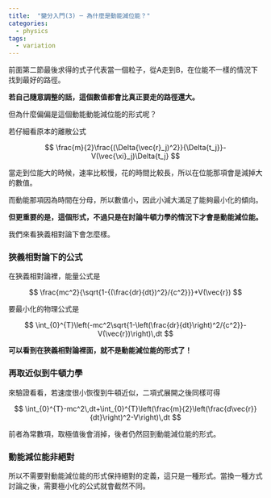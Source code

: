 ```yaml
---
title:  "變分入門(3) ─ 為什麼是動能減位能？"
categories:
  - physics
tags:
  - variation
---
```


前面第二節最後求得的式子代表當一個粒子，從A走到B，在位能不一樣的情況下找到最好的路徑。

**若自己隨意調整的話，這個數值都會比真正要走的路徑還大。**



但為什麼偏偏是這個動能動能減位能的形式呢？



若仔細看原本的離散公式

$$
\frac{m}{2}\frac{(\Delta{\vec{r}_j)^2}}{\Delta{t_j}}-V(\vec{\xi}_j)\Delta{t_j}
$$

當走到位能大的時候，速率比較慢，花的時間比較長，所以在位能那項會是減掉大的數值。

而動能那項因為時間在分母，所以數值小，因此小減大滿足了能夠最小化的傾向。



**但更重要的是，這個形式，不過只是在討論牛頓力學的情況下才會是動能減位能。**



我們來看狹義相對論下會怎麼樣。



### 狹義相對論下的公式

在狹義相對論裡，能量公式是

$$
\frac{mc^2}{\sqrt{1-{(\frac{dr}{dt})^2}/{c^2}}}+V(\vec{r})
$$

要最小化的物理公式是

$$
\int_{0}^{T}\left(-mc^2\sqrt{1-\left(\frac{dr}{dt}\right)^2/{c^2}}-V(\vec{r})\right)\,dt
$$



**可以看到在狹義相對論裡面，就不是動能減位能的形式了！**



### 再取近似到牛頓力學

來驗證看看，若速度很小恢復到牛頓近似，二項式展開之後同樣可得

$$
\int_{0}^{T}-mc^2\,dt+\int_{0}^{T}\left(\frac{m}{2}\left(\frac{d\vec{r}}{dt}\right)^2-V\right)\,dt
$$

前者為常數項，取極值後會消掉，後者仍然回到動能減位能的形式。



### 動能減位能非絕對

所以不需要對動能減位能的形式保持絕對的定義，這只是一種形式。當換一種方式討論之後，需要極小化的公式就會截然不同。
